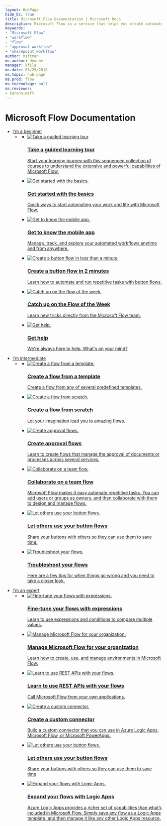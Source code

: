 ```yaml
---
layout: HubPage
hide_bc: true
title: Microsoft Flow Documentation | Microsoft Docs
description: Microsoft Flow is a service that helps you create automated workflows between your favorite apps and services to synchronize files, get notifications, collect data, and more..
keywords:
- "Microsoft Flow"
- "workflow"
- "flow"
- "approval workflow"
- "sharepoint workflow"
author: msftman
ms.author: deonhe
manager: kfile
ms.date: 03/25/2018
ms.topic: hub-page
ms.prod: flow
ms.technology: null
ms.reviewer:  
- karann-msft
---
```

<div id="main" class="v2">
<div class="container">
    <h1>Microsoft Flow Documentation</h1>
    <ul class="pivots">
        <li>
            <a href="#start">I'm a beginner</a>
            <ul id="start">
                <li>
                    <a href="#start-all"></a>
                    <ul id="start-all" class="cardsC">
                        <li>
                            <a href="./guided-learning/index.yml">
                            <div class="cardSize">
                                <div class="cardPadding">
                                    <div class="card">
                                        <div class="cardImageOuter">
                                            <div class="cardImage  bgdAccent1">
                                                <img src="media/index/guidedlearningtour.svg" alt="Take a guided learning tour" />        
                                            </div>
                                        </div>
                                        <div class="cardText">
                                            <h3>Take a guided learning tour</h3>
                                            <p>Start your learning journey with this sequenced collection of courses to understand the extensive and powerful capabilities of Microsoft Flow.</p>
                                        </div>
                                    </div>
                                </div>
                            </div>
                            </a>
                        </li>
                        <li>
                            <a href="getting-started.md">
                            <div class="cardSize">
                                <div class="cardPadding">
                                    <div class="card">
                                        <div class="cardImageOuter">
                                            <div class="cardImage  bgdAccent1">
                                                <img src="media/index/get_started_basics.png" alt="Get started with the basics." />
                                            </div>
                                        </div>
                                        <div class="cardText">
                                            <h3>Get started with the basics</h3>
                                            <p>Quick ways to start automating your work and life with Microsoft Flow.</p>
                                        </div>
                                    </div>
                                </div>
                            </div>
                            </a>
                        </li>
                        <li>
                            <a href="mobile-create-flow.md">
                            <div class="cardSize">
                                <div class="cardPadding">
                                    <div class="card">
                                        <div class="cardImageOuter">
                                            <div class="cardImage  bgdAccent1">
                                                <img src="media/index/get_to_know_mobile_app1.png" alt="Get to know the mobile app." />
                                            </div>
                                        </div>
                                        <div class="cardText">
                                            <h3>Get to know the mobile app</h3>
                                            <p>Manage, track, and explore your automated workflows anytime and from anywhere.</p>
                                        </div>
                                    </div>
                                </div>
                            </div>
                            </a>
                        </li>
                        <li>
                            <a href="introduction-to-button-flows.md">
                            <div class="cardSize">
                                <div class="cardPadding">
                                    <div class="card">
                                        <div class="cardImageOuter">
                                            <div class="cardImage  bgdAccent1">
                                                <img src="media/index/create_button_in_minute.png" alt="Create a button flow in less than a minute." />
                                            </div>
                                        </div>
                                        <div class="cardText">
                                            <h3>Create a button flow in 2 minutes</h3>
                                            <p>Learn how to automate and run repetitive tasks with button flows.</p>
                                        </div>
                                    </div>
                                </div>
                            </div>
                            </a>
                        </li>
                        <li>
                            <a href="https://aka.ms/flowoftheweek">
                            <div class="cardSize">
                                <div class="cardPadding">
                                    <div class="card">
                                        <div class="cardImageOuter">
                                            <div class="cardImage  bgdAccent1">
                                                <img src="media/index/flow_of_the_week.png" alt="Catch up on the flow of the week." />
                                            </div>
                                        </div>
                                        <div class="cardText">
                                            <h3>Catch up on the Flow of the Week</h3>
                                            <p>Learn new tricks directly from the Microsoft Flow team.</p>
                                        </div>
                                    </div>
                                </div>
                            </div>
                            </a>
                        </li>
                        <li>
                            <a href="https://flow.microsoft.com/support/">
                            <div class="cardSize">
                                <div class="cardPadding">
                                    <div class="card">
                                        <div class="cardImageOuter">
                                            <div class="cardImage  bgdAccent1">
                                                <img src="media/index/get_help.png" alt="Get help." />
                                            </div>
                                        </div>
                                        <div class="cardText">
                                            <h3>Get help</h3>
                                            <p>We're always here to help. What's on your mind?</p>
                                        </div>
                                    </div>
                                </div>
                            </div>
                            </a>
                        </li>
                    </ul>
                </li>
            </ul>
        </li>
        <li>
            <a href="#intermediate">I'm intermediate</a>
            <ul id="intermediate">
                <li>
                    <a href="#intermediate-all"></a>
                    <ul id="intermediate-all" class="cardsC">
                        <li>
                            <a href="get-started-logic-template.md">
                            <div class="cardSize">
                                <div class="cardPadding">
                                    <div class="card">
                                        <div class="cardImageOuter">
                                            <div class="cardImage  bgdAccent1">
                                                <img src="media/index/create_from_template.png" alt="Create a flow from a template." />
                                            </div>
                                        </div>
                                        <div class="cardText">
                                            <h3>Create a flow from a template</h3>
                                            <p>Create a flow from any of several predefined templates.</p>
                                        </div>
                                    </div>
                                </div>
                            </div>
                            </a>
                        </li>
                        <li>
                            <a href="get-started-logic-flow.md">
                            <div class="cardSize">
                                <div class="cardPadding">
                                    <div class="card">
                                        <div class="cardImageOuter">
                                            <div class="cardImage  bgdAccent1">
                                                <img src="media/index/create_from_scratch.png" alt="Create a flow from scratch." />
                                            </div>
                                        </div>
                                        <div class="cardText">
                                            <h3>Create a flow from scratch</h3>
                                            <p>Let your imagination lead you to amazing flows.</p>
                                        </div>
                                    </div>
                                </div>
                            </div>
                            </a>
                        </li>
                        <li>
                            <a href="modern-approvals.md">
                            <div class="cardSize">
                                <div class="cardPadding">
                                    <div class="card">
                                        <div class="cardImageOuter">
                                            <div class="cardImage  bgdAccent1">
                                                <img src="media/index/create_approval_flows.png" alt="Create approval flows." />
                                            </div>
                                        </div>
                                        <div class="cardText">
                                            <h3>Create approval flows</h3>
                                            <p>Learn to create flows that manage the approval of documents or processes across several services.</p>
                                        </div>
                                    </div>
                                </div>
                            </div>
                            </a>
                        </li>
                        <li>
                            <a href="create-team-flows.md">
                            <div class="cardSize">
                                <div class="cardPadding">
                                    <div class="card">
                                        <div class="cardImageOuter">
                                            <div class="cardImage  bgdAccent1">
                                                <img src="media/index/collaborate_on_flows.png" alt="Collaborate on a team flow." />
                                            </div>
                                        </div>
                                        <div class="cardText">
                                            <h3>Collaborate on a team flow</h3>
                                            <p>Microsoft Flow makes it easy automate repetitive tasks. You can add users or groups as owners, and then collaborate with them to design and manage flows.</p>
                                        </div>
                                    </div>
                                </div>
                            </div>
                            </a>
                        </li>
                        <li>
                            <a href="share-buttons.md">
                            <div class="cardSize">
                                <div class="cardPadding">
                                    <div class="card">
                                        <div class="cardImageOuter">
                                            <div class="cardImage  bgdAccent1">
                                                <img src="media/index/share_buttons.png" alt="Let others use your button flows." />
                                            </div>
                                        </div>
                                        <div class="cardText">
                                            <h3>Let others use your button flows</h3>
                                            <p>Share your buttons with others so they can use them to save time.</p>
                                        </div>
                                    </div>
                                </div>
                            </div>
                            </a>
                        </li>
                        <li>
                            <a href="fix-flow-failures.md">
                            <div class="cardSize">
                                <div class="cardPadding">
                                    <div class="card">
                                        <div class="cardImageOuter">
                                            <div class="cardImage  bgdAccent1">
                                                <img src="media/index/troubleshoot.png" alt="Troubleshoot your flows." />
                                            </div>
                                        </div>
                                        <div class="cardText">
                                            <h3>Troubleshoot your flows</h3>
                                            <p>Here are a few tips for when things go wrong and you need to take a closer look.</p>
                                        </div>
                                    </div>
                                </div>
                            </div>
                            </a>
                        </li>
                    </ul>
                </li>
            </ul>
        </li>
        <li>
            <a href="#expert">I'm an expert</a>
            <ul id="expert">
                <li>
                    <a href="#expert-all"></a>
                    <ul id="expert-all" class="cardsC">
                        <li>
                            <a href="use-expressions-in-conditions.md">
                            <div class="cardSize">
                                <div class="cardPadding">
                                    <div class="card">
                                        <div class="cardImageOuter">
                                            <div class="cardImage  bgdAccent1">
                                                <img src="media/index/use_expressions.png" alt="Fine-tune your flows with expressions." />
                                            </div>
                                        </div>
                                        <div class="cardText">
                                            <h3>Fine-tune your flows with expressions</h3>
                                            <p>Learn to use expressions and conditions to compare multiple values.</p>
                                        </div>
                                    </div>
                                </div>
                            </div>
                            </a>
                        </li>
                        <li>
                            <a href="environments-overview-admin.md">
                            <div class="cardSize">
                                <div class="cardPadding">
                                    <div class="card">
                                        <div class="cardImageOuter">
                                            <div class="cardImage  bgdAccent1">
                                                <img src="media/index/environments_dlp.png" alt="Manage Microsoft Flow for your organization." />
                                            </div>
                                        </div>
                                        <div class="cardText">
                                            <h3>Manage Microsoft Flow for your organization</h3>
                                            <p>Learn how to create, use, and manage environments in Microsoft Flow.</p>
                                        </div>
                                    </div>
                                </div>
                            </div>
                            </a>
                        </li>
                        <li>
                            <a href="https://flow.microsoft.com/blog/call-flow-restapi/">
                            <div class="cardSize">
                                <div class="cardPadding">
                                    <div class="card">
                                        <div class="cardImageOuter">
                                            <div class="cardImage  bgdAccent1">
                                                <img src="media/index/use_rest_apis.png" alt="Learn to use REST APIs with your flows." />
                                            </div>
                                        </div>
                                        <div class="cardText">
                                            <h3>Learn to use REST APIs with your flows</h3>
                                            <p>Call Microsoft Flow from your own applications.</p>
                                        </div>
                                    </div>
                                </div>
                            </div>
                            </a>
                        </li>
                        <li>
                            <a href="https://docs.microsoft.com/connectors/custom-connectors/create-web-api-connector">
                            <div class="cardSize">
                                <div class="cardPadding">
                                    <div class="card">
                                        <div class="cardImageOuter">
                                            <div class="cardImage  bgdAccent1">
                                                <img src="media/index/create_custom_connector.png" alt="Create a custom connector." />
                                            </div>
                                        </div>
                                        <div class="cardText">
                                            <h3>Create a custom connector</h3>
                                            <p>Build a custom connector that you can use in Azure Logic Apps, Microsoft Flow, or Microsoft PowerApps.</p>
                                        </div>
                                    </div>
                                </div>
                            </div>
                            </a>
                        </li>
                        <li>
                            <a href="share-buttons.md">
                            <div class="cardSize">
                                <div class="cardPadding">
                                    <div class="card">
                                        <div class="cardImageOuter">
                                            <div class="cardImage  bgdAccent1">
                                                <img src="media/index/share_buttons.png" alt="Let others use your button flows." />
                                            </div>
                                        </div>
                                        <div class="cardText">
                                            <h3>Let others use your button flows</h3>
                                            <p>Share your buttons with others so they can use them to save time</p>
                                        </div>
                                    </div>
                                </div>
                            </div>
                            </a>
                        </li>
                        <li>
                            <a href="https://flow.microsoft.com/blog/grow-up-to-logic-apps">
                            <div class="cardSize">
                                <div class="cardPadding">
                                    <div class="card">
                                        <div class="cardImageOuter">
                                            <div class="cardImage  bgdAccent1">
                                                <img src="media/index/expand_to_logic_apps.png" alt="Expand your flows with Logic Apps." />
                                            </div>
                                        </div>
                                        <div class="cardText">
                                            <h3>Expand your flows with Logic Apps</h3>
                                            <p>Azure Logic Apps provides a richer set of capabilities than what’s included in Microsoft Flow. Simply save any flow as a Logic Apps template, and then manage it like any other Logic Apps resource.</p>
                                        </div>
                                    </div>
                                </div>
                            </div>
                            </a>
                        </li>
                    </ul>
                </li>
            </ul>
        </li>
    </ul>
</div>